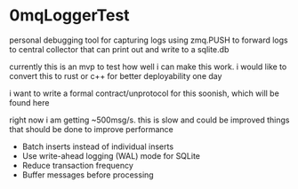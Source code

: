 # 0mqLoggerTest
personal debugging tool for capturing logs using zmq.PUSH to forward logs to central collector that can print out and write to a sqlite.db

currently this is an mvp to test how well i can make this work. i would like to convert this to rust or c++ for better deployability one day

i want to write a formal contract/unprotocol for this soonish, which will be found here

right now i am getting ~500msg/s. this is slow and could be improved
things that should be done to improve performance 
- Batch inserts instead of individual inserts
- Use write-ahead logging (WAL) mode for SQLite
- Reduce transaction frequency
- Buffer messages before processing
